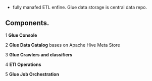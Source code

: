 - fully manafed ETL enfine.  Glue data storage is central data repo. 
 ## Components. 
 1 **Glue Console**

 2 **Glue Data Catalog** bases on Apache Hive Meta Store

 3 **Glue Crawlers and classifiers**

 4 **ETl Operations**

 5 **Glue Job Orchestration**
